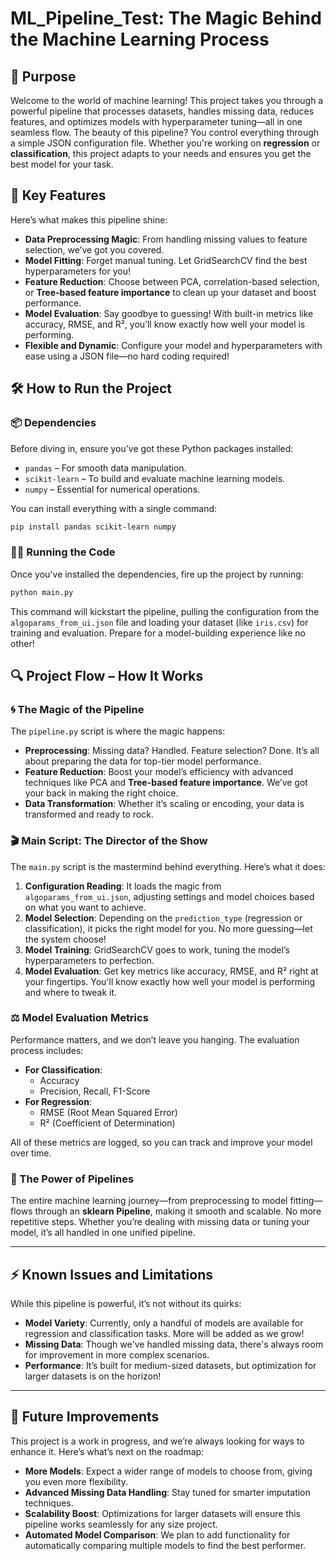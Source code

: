 # ML_Pipeline_Test: The Magic Behind the Machine Learning Process 

## **🚀 Purpose**
Welcome to the world of machine learning! This project takes you through a powerful pipeline that processes datasets, handles missing data, reduces features, and optimizes models with hyperparameter tuning—all in one seamless flow. The beauty of this pipeline? You control everything through a simple JSON configuration file. Whether you're working on **regression** or **classification**, this project adapts to your needs and ensures you get the best model for your task.

## **🔑 Key Features**
Here’s what makes this pipeline shine:
- **Data Preprocessing Magic**: From handling missing values to feature selection, we’ve got you covered.
- **Model Fitting**: Forget manual tuning. Let GridSearchCV find the best hyperparameters for you!
- **Feature Reduction**: Choose between PCA, correlation-based selection, or **Tree-based feature importance** to clean up your dataset and boost performance.
- **Model Evaluation**: Say goodbye to guessing! With built-in metrics like accuracy, RMSE, and R², you’ll know exactly how well your model is performing.
- **Flexible and Dynamic**: Configure your model and hyperparameters with ease using a JSON file—no hard coding required!

## **🛠️ How to Run the Project**

### **📦 Dependencies**
Before diving in, ensure you’ve got these Python packages installed:
- `pandas` – For smooth data manipulation.
- `scikit-learn` – To build and evaluate machine learning models.
- `numpy` – Essential for numerical operations.

You can install everything with a single command:

```bash
pip install pandas scikit-learn numpy
```

### **🏃‍♀️ Running the Code**
Once you've installed the dependencies, fire up the project by running:

```bash
python main.py
```

This command will kickstart the pipeline, pulling the configuration from the `algoparams_from_ui.json` file and loading your dataset (like `iris.csv`) for training and evaluation. Prepare for a model-building experience like no other!

## **🔍 Project Flow – How It Works**

### **🌀 The Magic of the Pipeline**
The `pipeline.py` script is where the magic happens:
- **Preprocessing**: Missing data? Handled. Feature selection? Done. It’s all about preparing the data for top-tier model performance.
- **Feature Reduction**: Boost your model’s efficiency with advanced techniques like PCA and **Tree-based feature importance**. We’ve got your back in making the right choice.
- **Data Transformation**: Whether it’s scaling or encoding, your data is transformed and ready to rock.

### **🎬 Main Script: The Director of the Show**
The `main.py` script is the mastermind behind everything. Here’s what it does:
1. **Configuration Reading**: It loads the magic from `algoparams_from_ui.json`, adjusting settings and model choices based on what you want to achieve.
2. **Model Selection**: Depending on the `prediction_type` (regression or classification), it picks the right model for you. No more guessing—let the system choose!
3. **Model Training**: GridSearchCV goes to work, tuning the model’s hyperparameters to perfection.
4. **Model Evaluation**: Get key metrics like accuracy, RMSE, and R² right at your fingertips. You'll know exactly how well your model is performing and where to tweak it.

### **⚖️ Model Evaluation Metrics**
Performance matters, and we don’t leave you hanging. The evaluation process includes:
- **For Classification**: 
   - Accuracy
   - Precision, Recall, F1-Score
- **For Regression**:
   - RMSE (Root Mean Squared Error)
   - R² (Coefficient of Determination)

All of these metrics are logged, so you can track and improve your model over time.

### **🔄 The Power of Pipelines**
The entire machine learning journey—from preprocessing to model fitting—flows through an **sklearn Pipeline**, making it smooth and scalable. No more repetitive steps. Whether you’re dealing with missing data or tuning your model, it’s all handled in one unified pipeline.

---

## **⚡ Known Issues and Limitations**
While this pipeline is powerful, it’s not without its quirks:
- **Model Variety**: Currently, only a handful of models are available for regression and classification tasks. More will be added as we grow!
- **Missing Data**: Though we've handled missing data, there's always room for improvement in more complex scenarios.
- **Performance**: It’s built for medium-sized datasets, but optimization for larger datasets is on the horizon!

---

## **🚀 Future Improvements**
This project is a work in progress, and we’re always looking for ways to enhance it. Here’s what’s next on the roadmap:
- **More Models**: Expect a wider range of models to choose from, giving you even more flexibility.
- **Advanced Missing Data Handling**: Stay tuned for smarter imputation techniques.
- **Scalability Boost**: Optimizations for larger datasets will ensure this pipeline works seamlessly for any size project.
- **Automated Model Comparison**: We plan to add functionality for automatically comparing multiple models to find the best performer.
